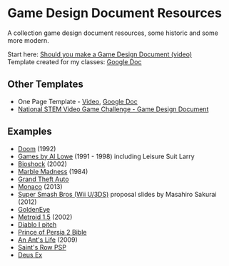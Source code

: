 # Game Design Document Resources

A collection game design document resources, some historic and some more modern.

Start here: [Should you make a Game Design Document (video)](https://www.youtube.com/watch?v=1_DBsrJGiVY)    
Template created for my classes: [Google Doc](https://docs.google.com/document/d/1nJYx6wZ97PiVaGdpQrPgEBnAV_ZTvYatdIjRbCWhIHQ/copy)

## Other Templates

- One Page Template - [Video](https://www.youtube.com/watch?v=q96lz725gIw), [Google Doc](https://docs.google.com/document/d/1npEvqcMZSp0IX2hWw6Qq0WqJVfmVqS_YOGFWnnwfh-A/edit)
- [National STEM Video Game Challenge - Game Design Document](https://stemchallenge.org/resources/game-design-documents/)

## Examples

- [Doom](https://5years.doomworld.com/doombible/) (1992)
- [Games by Al Lowe](http://allowe.com/games/game-designs.html) (1991 - 1998) including Leisure Suit Larry
- [Bioshock](https://www.systemshock.org/index.php?topic=2121.0) (2002)
- [Marble Madness](http://www.atarigames.com/page5/files/page5_5.pdf) (1984)
- [Grand Theft Auto](https://www.reddit.com/r/gamedev/comments/g8vqw/grand_theft_auto_race_n_chase_design_document/)
- [Monaco](https://www.facebook.com/note.php?note_id=496033541995) (2013)
- [Super Smash Bros (Wii U/3DS)](https://www.sourcegaming.info/2015/07/04/english-smash4-project-proposal-slides/) proposal slides by Masahiro Sakurai (2012)
- [GoldenEye](https://goldeneyedecoded.blogspot.com/2013/12/goldeneye-007-game-design-document-by.html)
- [Metroid 1.5](https://www.slideshare.net/ChozoBoy/metroid1-5-randommusings2) (2002)
- [Diablo I pitch](http://www.graybeardgames.com/download/diablo_pitch.pdf)
- [Prince of Persia 2 Bible](https://www.popot.org/documentation/documents/1991-08-08_PoP2_Design_Bible.pdf)
- [An Ant's Life](http://gamescrye.com/wp-content/uploads/2016/08/AnAntsLife-GameDesignDocument.pdf) (2009)
- [Saint's Row PSP](http://gamescrye.com/wp-content/uploads/2016/08/SR_Undercover_GDD.pdf)
- [Deus Ex](https://www.gamasutra.com/view/news/285520/Annotated_version_of_an_original_Deus_Ex_design_doc_surfaces.php)
